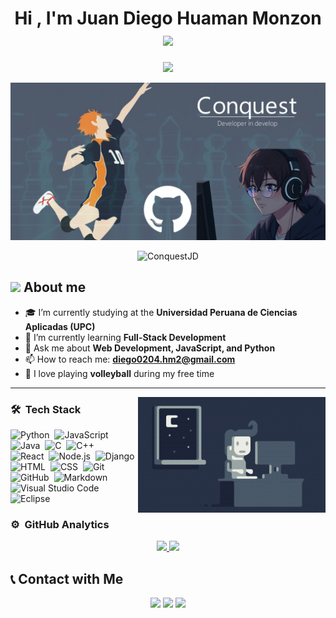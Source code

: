 <h1 align="center">Hi , I'm Juan Diego Huaman Monzon <img src="https://media.giphy.com/media/hvRJCLFzcasrR4ia7z/giphy.gif" width="35"></h1>
<p align="center">
  <a href="https://github.com/DenverCoder1/readme-typing-svg"><img src="https://readme-typing-svg.herokuapp.com?font=Time+New+Roman&color=%238D6E9F&size=25&center=true&vCenter=true&width=600&height=100&lines=Software+Engineer+Student...;Always+learning+new+things...;"></a>
</p>
<p align="center">
  <img src="./assets/bannergithub.jpg" alt="Banner" />
</p>

<p align="center"> 
	<img src="https://komarev.com/ghpvc/?username=ConquestJD&label=Profile%20views&color=0047AB&style=plastic?" alt="ConquestJD" height=25px, width=160px/> 
	<!---
		<a href = "https://commits.top/egypt.html" target="_blank">
			<img src="https://aktive.tk/egypt/7oSkaaa?color=red" alt="Most Active Users" target="_blank" height=25px, width=250px/> 
		</a>
	-->
</p>

## <picture><img src = "https://github.com/7oSkaaa/7oSkaaa/blob/main/Images/about_me.gif?raw=true" width = 50px></picture> About me
- 🎓 I’m currently studying at the **Universidad Peruana de Ciencias Aplicadas (UPC)**
- 🌱 I’m currently learning **Full-Stack Development**
- 💬 Ask me about **Web Development, JavaScript, and Python**
- 📫 How to reach me: **diego0204.hm2@gmail.com**
- 🏐 I love playing **volleyball** during my free time

---

<img alt="Night Coding" src="https://raw.githubusercontent.com/AVS1508/AVS1508/master/assets/Night-Coding.gif" align="right"/>

### 🛠 &nbsp;Tech Stack

![Python](https://img.shields.io/badge/-Python-05122A?style=flat&logo=python)&nbsp;
![JavaScript](https://img.shields.io/badge/-JavaScript-05122A?style=flat&logo=javascript)&nbsp;
![Java](https://img.shields.io/badge/-Java-05122A?style=flat&logo=Java&logoColor=FFA518)&nbsp;
![C](https://img.shields.io/badge/-C-05122A?style=flat&logo=C&logoColor=A8B9CC)&nbsp;
![C++](https://img.shields.io/badge/-C++-05122A?style=flat&logo=C%2B%2B&logoColor=00599C)&nbsp;\
![React](https://img.shields.io/badge/-React-05122A?style=flat&logo=react)&nbsp;
![Node.js](https://img.shields.io/badge/-Node.js-05122A?style=flat&logo=node.js)&nbsp;
![Django](https://img.shields.io/badge/-Django-05122A?style=flat&logo=django&logoColor=092E20)&nbsp;
![HTML](https://img.shields.io/badge/-HTML-05122A?style=flat&logo=HTML5)&nbsp;
![CSS](https://img.shields.io/badge/-CSS-05122A?style=flat&logo=CSS3&logoColor=1572B6)&nbsp;
![Git](https://img.shields.io/badge/-Git-05122A?style=flat&logo=git)&nbsp;\
![GitHub](https://img.shields.io/badge/-GitHub-05122A?style=flat&logo=github)&nbsp;
![Markdown](https://img.shields.io/badge/-Markdown-05122A?style=flat&logo=markdown)
![Visual Studio Code](https://img.shields.io/badge/-Visual%20Studio%20Code-05122A?style=flat&logo=visual-studio-code&logoColor=007ACC)&nbsp;
![Eclipse](https://img.shields.io/badge/-Eclipse-05122A?style=flat&logo=eclipse-ide&logoColor=2C2255)




### ⚙️ &nbsp;GitHub Analytics

<p align="center">
<a href="https://github.com/AVS1508">
  <img height="180em" src="https://github-readme-stats-eight-theta.vercel.app/api?username=ConquestJD&show_icons=true&theme=algolia&include_all_commits=true&count_private=true"/>
  <img height="180em" src="https://github-readme-stats-eight-theta.vercel.app/api/top-langs/?username=ConquestJD&layout=compact&langs_count=8&theme=algolia"/>
</a>
</p>

## 📞 Contact with Me
<p align="center">
  <a href="https://instagram.com/juandiego.hmz" target="_blank"><img src="https://img.shields.io/badge/Instagram-%23E4405F.svg?style=for-the-badge&logo=instagram&logoColor=white"/></a>
  <a href="mailto:diego0204.hm2@gmail.com" target="_blank"><img src="https://img.shields.io/badge/Google-%234285F4.svg?style=for-the-badge&logo=google&logoColor=white"/></a>
  <a href="https://wa.me/998901024" target="_blank"><img src="https://img.shields.io/badge/WhatsApp-%25D366.svg?style=for-the-badge&logo=whatsapp&logoColor=white"/></a>
</p>

